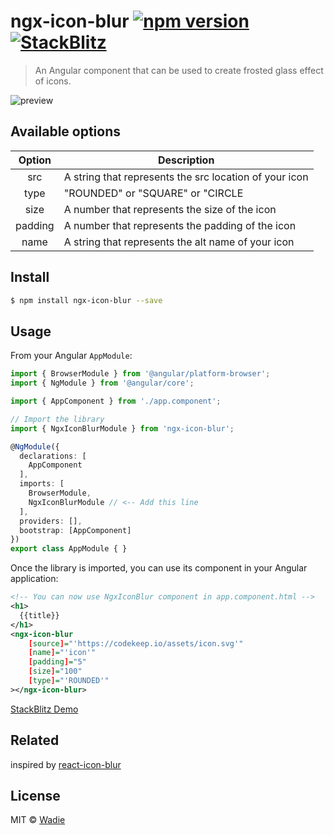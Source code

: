 # ngx-icon-blur [![npm version](http://img.shields.io/npm/v/ngx-icon-blur.svg)](https://npmjs.org/package/ngx-icon-blur) [![StackBlitz](https://img.shields.io/badge/stackblitz-online-orange.svg)](https://stackblitz.com/edit/ngx-icon-blur)

> An Angular component that can be used to create frosted glass effect of icons.

![preview](https://imgur.com/a0P7xon.gif)
## Available options

Option | Description
:---:|---
src | A string that represents the src location of your icon
type | "ROUNDED" or "SQUARE" or "CIRCLE
size | A number that represents the size of the icon
padding | A number that represents the padding of the icon
name | A string that represents the alt name of your icon

## Install

```bash
$ npm install ngx-icon-blur --save
```

## Usage

From your Angular `AppModule`:

```typescript
import { BrowserModule } from '@angular/platform-browser';
import { NgModule } from '@angular/core';

import { AppComponent } from './app.component';

// Import the library
import { NgxIconBlurModule } from 'ngx-icon-blur';

@NgModule({
  declarations: [
    AppComponent
  ],
  imports: [
    BrowserModule,
    NgxIconBlurModule // <-- Add this line
  ],
  providers: [],
  bootstrap: [AppComponent]
})
export class AppModule { }
```

Once the library is imported, you can use its component in your Angular application:

```xml
<!-- You can now use NgxIconBlur component in app.component.html -->
<h1>
  {{title}}
</h1>
<ngx-icon-blur
    [source]="'https://codekeep.io/assets/icon.svg'"
    [name]="'icon'"
    [padding]="5"
    [size]="100"
    [type]="'ROUNDED'"
></ngx-icon-blur>
```

[StackBlitz Demo](https://stackblitz.com/edit/ngx-icon-blur)

## Related
inspired by [react-icon-blur](https://github.com/JP1016/react-icon-blur)

## License

MIT © [Wadie](https://github.com/wadie)
